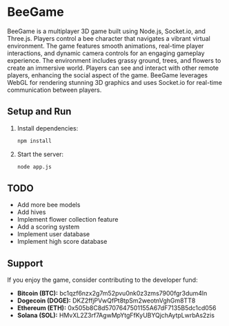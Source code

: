 
# BeeGame

BeeGame is a multiplayer 3D game built using Node.js, Socket.io, and Three.js. Players control a bee character that navigates a vibrant virtual environment. The game features smooth animations, real-time player interactions, and dynamic camera controls for an engaging gameplay experience. The environment includes grassy ground, trees, and flowers to create an immersive world. Players can see and interact with other remote players, enhancing the social aspect of the game. BeeGame leverages WebGL for rendering stunning 3D graphics and uses Socket.io for real-time communication between players.

## Setup and Run

1. Install dependencies:
   ```sh
   npm install
   ```

2. Start the server:
   ```sh
   node app.js
   ```

## TODO

- Add more bee models
- Add hives
- Implement flower collection feature
- Add a scoring system
- Implement user database
- Implement high score database

## Support

If you enjoy the game, consider contributing to the developer fund:

- **Bitcoin (BTC):** bc1qzf6nzx2g7m52pvu0nk0z3zms7900fgr3dum4ln
- **Dogecoin (DOGE):** DKZ2ffjPVwQfPt8tpSm2weotnVghGm8TT8
- **Ethereum (ETH):** 0x505b8C8d5707647501155A67dF7135B5dc1cd056
- **Solana (SOL):** HMvXL2Z3rf7AgwMpYtgFfKyUBYQjchAytpLwrbAs2zis

